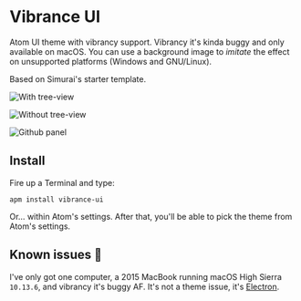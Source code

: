 # Vibrance UI

Atom UI theme with vibrancy support. Vibrancy it's kinda buggy and only available on macOS. You can use a background image to _imitate_ the effect on unsupported platforms (Windows and GNU/Linux).

Based on Simurai's starter template.

![With tree-view](https://i.imgur.com/Kq0w9LB.jpg)

![Without tree-view](https://i.imgur.com/pGZLt4C.jpg)

![Github panel](https://i.imgur.com/12oXsKe.jpg)

## Install

Fire up a Terminal and type:

```shell
apm install vibrance-ui
```

Or… within Atom's settings. After that, you'll be able to pick the theme from Atom's settings.

## Known issues 🐞

I've only got one computer, a 2015 MacBook running macOS High Sierra `10.13.6`, and vibrancy it's buggy AF. It's not a theme issue, it's [Electron](https://github.com/electron/electron/issues?utf8=%E2%9C%93&q=is%3Aissue+is%3Aopen+vibrancy).
